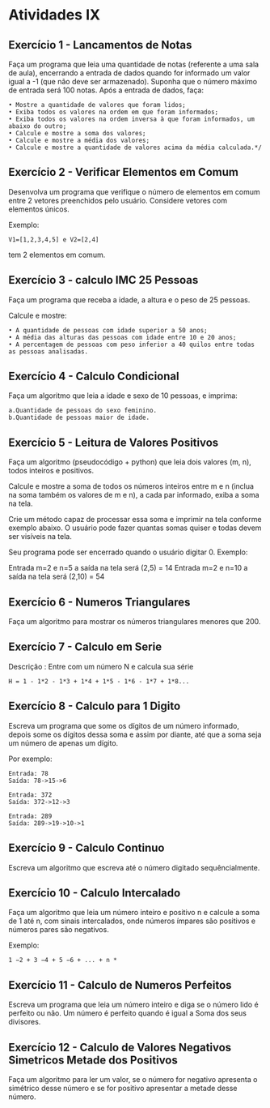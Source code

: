 # Atividades IX

## Exercício 1 - Lancamentos de Notas
Faça um programa que leia uma quantidade de notas (referente a uma sala de aula), encerrando a entrada de dados quando for informado um valor igual a -1 (que não deve ser armazenado). Suponha que o número máximo de entrada será 100 notas. Após a
entrada de dados, faça:

    • Mostre a quantidade de valores que foram lidos;
    • Exiba todos os valores na ordem em que foram informados;
    • Exiba todos os valores na ordem inversa à que foram informados, um abaixo do outro;
    • Calcule e mostre a soma dos valores;
    • Calcule e mostre a média dos valores;
    • Calcule e mostre a quantidade de valores acima da média calculada.*/

## Exercício 2 - Verificar Elementos em Comum
Desenvolva um programa que verifique o número de elementos em comum entre 2 vetores preenchidos pelo usuário. Considere vetores com elementos únicos.

Exemplo: 
 
    V1=[1,2,3,4,5] e V2=[2,4] 
    
tem 2 elementos em comum.

## Exercício 3 - calculo IMC 25 Pessoas
Faça um programa que receba a idade, a altura e o peso de 25 pessoas. 

Calcule e mostre:

    • A quantidade de pessoas com idade superior a 50 anos;
    • A média das alturas das pessoas com idade entre 10 e 20 anos;
    • A percentagem de pessoas com peso inferior a 40 quilos entre todas as pessoas analisadas.

## Exercício 4 - Calculo Condicional
Faça um algoritmo que leia a idade e sexo de 10 pessoas, e imprima:

    a.Quantidade de pessoas do sexo feminino.
    b.Quantidade de pessoas maior de idade.

## Exercício 5 - Leitura de Valores Positivos
Faça um algoritmo (pseudocódigo + python) que leia dois valores (m, n), todos inteiros e positivos.

Calcule e mostre a soma de todos os números inteiros entre m e n (inclua na soma também os valores de m e n), a cada par informado,  exiba a soma na tela.

Crie um método capaz de processar essa soma e imprimir na tela conforme exemplo abaixo. O usuário pode fazer quantas somas quiser e todas devem ser visíveis na tela.

Seu programa pode ser encerrado quando o usuário digitar 0. Exemplo:

Entrada m=2 e n=5 a saída na tela será (2,5) = 14 Entrada m=2 e n=10 a saída na tela será (2,10) = 54

## Exercício 6 - Numeros Triangulares
Faça um algoritmo para mostrar os números triangulares menores que 200.

## Exercício 7 - Calculo em Serie
Descrição : Entre com um número N e calcula sua série

    H = 1 - 1*2 - 1*3 + 1*4 + 1*5 - 1*6 - 1*7 + 1*8...

## Exercício 8 - Calculo para 1 Digito
Escreva um programa que some os dígitos de um número informado, depois some os dígitos dessa soma e assim por diante, até que a soma seja um número de apenas um dígito. 

Por exemplo:

    Entrada: 78
    Saída: 78->15->6

    Entrada: 372
    Saída: 372->12->3

    Entrada: 289
    Saída: 289->19->10->1

## Exercício 9 - Calculo Continuo
Escreva um algoritmo que escreva até o número digitado sequêncialmente.

## Exercício 10 - Calculo Intercalado
Faça um algoritmo que leia um número inteiro e positivo n e calcule a soma de 1 até n, com sinais intercalados, onde números ímpares são positivos e números pares são negativos.

Exemplo: 
    
    1 −2 + 3 −4 + 5 −6 + ... + n *

## Exercício 11 - Calculo de Numeros Perfeitos
Escreva um programa que leia um número inteiro e diga se o número lido é perfeito ou não. Um número é perfeito quando é igual a Soma dos seus divisores.

## Exercício 12 - Calculo de Valores Negativos Simetricos Metade dos Positivos 
Faça um algoritmo para ler um valor, se o número for negativo apresenta o simétrico desse número e se for positivo apresentar a metade desse número.